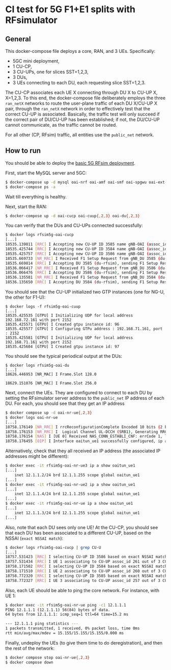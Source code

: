 # CI test for 5G F1+E1 splits with RFsimulator

## General

This docker-compose file deploys a core, RAN, and 3 UEs. Specifically:

- 5GC mini deployment,
- 1 CU-CP,
- 3 CU-UPs, one for slices SST=1,2,3,
- 3 DUs, 
- 3 UEs connecting to each DU, each requesting slice SST=1,2,3.

The CU-CP associates each UE X connecting through DU X to CU-UP X, X=1,2,3.  To
this end, the docker-compose file deliberately employs the three `ran_netX`
networks to route the user-plane traffic of each DU X/CU-UP X pair, through the
`ran_netX` network in order to effectively test that the correct CU-UP is
associated. Basically, the traffic test will only succeed if the correct pair
of DU/CU-UP has been established; if not, the DU/CU-UP cannot communicate, as
the traffic cannot be routed.

For all other (CP, RFsim) traffic, all entities use the `public_net` network. 

## How to run

You should be able to deploy the [basic 5G RFsim deployment](../5g_rfsimulator/README.md).

First, start the MySQL server and 5GC:
```bash
$ docker-compose up -d mysql oai-nrf oai-amf oai-smf oai-spgwu oai-ext-dn
$ docker-compose ps -a
```

Wait till everything is healthy.

Next, start the RAN:
```bash
$ docker-compose up -d oai-cucp oai-cuup{,2,3} oai-du{,2,3}
```

You can verify that the DUs and CU-UPs connected successfully:
```bash
$ docker logs rfsim5g-oai-cucp
[...]
18535.139811 [RRC] I Accepting new CU-UP ID 3585 name gNB-OAI (assoc_id 257)
18535.425744 [RRC] I Accepting new CU-UP ID 3584 name gNB-OAI (assoc_id 260)
18535.425757 [RRC] I Accepting new CU-UP ID 3586 name gNB-OAI (assoc_id 261)
18535.669733 [NR_RRC] I Received F1 Setup Request from gNB_DU 3585 (du-rfsim) on assoc_id 263
18535.669814 [RRC] I Accepting DU 3585 (du-rfsim), sending F1 Setup Response
18536.066417 [NR_RRC] I Received F1 Setup Request from gNB_DU 3586 (du-rfsim) on assoc_id 265
18536.066476 [RRC] I Accepting DU 3586 (du-rfsim), sending F1 Setup Response
18536.135581 [NR_RRC] I Received F1 Setup Request from gNB_DU 3584 (du-rfsim) on assoc_id 267
18536.135650 [RRC] I Accepting DU 3584 (du-rfsim), sending F1 Setup Response
```

You should see that the CU-UP initialized two GTP instances (one for NG-U, the
other for F1-U):
```
$ docker logs -f rfsim5g-oai-cuup
[...]
18535.425535 [GTPU] I Initializing UDP for local address 192.168.72.161 with port 2152
18535.425571 [GTPU] I Created gtpu instance id: 96
18535.425577 [GTPU] I Configuring GTPu address : 192.168.71.161, port : 2152
18535.425581 [GTPU] I Initializing UDP for local address 192.168.71.161 with port 2152
18535.425604 [GTPU] I Created gtpu instance id: 97
```

You should see the typical periodical output at the DUs:
```
$ docker logs rfsim5g-oai-du
[...]
18626.446953 [NR_MAC] I Frame.Slot 128.0

18629.151076 [NR_MAC] I Frame.Slot 256.0
```

Next, connect the UEs. They are configured to connect to each DU by setting the
RFsimulator server address to the `public_net` IP address of each DU. For each,
you should see that they get an IP address
```bash
$ docker compose up -d oai-nr-ue{,2,3}
$ docker logs oai-nr-ue
[...]
18758.176149 [NR_RRC] I rrcReconfigurationComplete Encoded 10 bits (2 bytes)
18758.176153 [NR_RRC] I  Logical Channel UL-DCCH (SRB1), Generating RRCReconfigurationComplete (bytes 2)
18758.176154 [NAS] I [UE 0] Received NAS_CONN_ESTABLI_CNF: errCode 1, length 87
18758.176455 [OIP] I Interface oaitun_ue1 successfully configured, ip address 12.1.1.3, mask 255.255.255.0 broadcast address 12.1.1.255
```

Alternatively, check that they all received an IP address (the associated IP
addresses might be different):
```bash
$ docker exec -it rfsim5g-oai-nr-ue3 ip a show oaitun_ue1
[...]
    inet 12.1.1.2/24 brd 12.1.1.255 scope global oaitun_ue1
[...]
$ docker exec -it rfsim5g-oai-nr-ue2 ip a show oaitun_ue1
[...]
    inet 12.1.1.4/24 brd 12.1.1.255 scope global oaitun_ue1
[...]
$ docker exec -it rfsim5g-oai-nr-ue ip a show oaitun_ue1
[...]
    inet 12.1.1.3/24 brd 12.1.1.255 scope global oaitun_ue1
[...]
```

Also, note that each DU sees only one UE! At the CU-CP, you should see that
each DU has been associated to a different CU-UP, based on the NSSAI (`exact
NSSAI match`):
```bash
$ docker logs rfsim5g-oai-cucp | grep CU-U
[...]
18757.531423 [RRC] I selecting CU-UP ID 3586 based on exact NSSAI match (3:0xffffff)
18757.531434 [RRC] I UE 1 associating to CU-UP assoc_id 261 out of 3 CU-UPs
18758.171502 [RRC] I selecting CU-UP ID 3584 based on exact NSSAI match (1:0xffffff)
18758.171510 [RRC] I UE 2 associating to CU-UP assoc_id 260 out of 3 CU-UPs
18758.772320 [RRC] I selecting CU-UP ID 3585 based on exact NSSAI match (2:0xffffff)
18758.772327 [RRC] I UE 3 associating to CU-UP assoc_id 257 out of 3 CU-UPs
```

Also, each UE should be able to ping the core network. For instance, with UE 1:
```bash
$ docker exec -it rfsim5g-oai-nr-ue ping -c1 12.1.1.1
PING 12.1.1.1 (12.1.1.1) 56(84) bytes of data.
64 bytes from 12.1.1.1: icmp_seq=1 ttl=64 time=15.2 ms

--- 12.1.1.1 ping statistics ---
1 packets transmitted, 1 received, 0% packet loss, time 0ms
rtt min/avg/max/mdev = 15.155/15.155/15.155/0.000 ms
```

Finally, undeploy the UEs (to give them time to do deregistration), and then
the rest of the network:
```bash
$ docker compose stop oai-nr-ue{,2,3}
$ docker compose down
```
